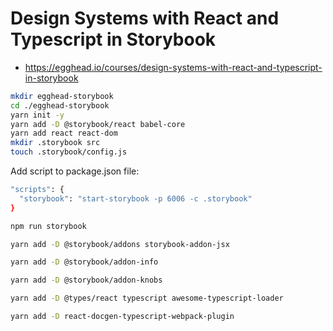 # Design Systems with React and Typescript in Storybook

* <https://egghead.io/courses/design-systems-with-react-and-typescript-in-storybook>

```bash
mkdir egghead-storybook
cd ./egghead-storybook
yarn init -y
yarn add -D @storybook/react babel-core
yarn add react react-dom
mkdir .storybook src
touch .storybook/config.js
```

Add script to package.json file:

```bash
"scripts": {
  "storybook": "start-storybook -p 6006 -c .storybook"
}
```

```bash
npm run storybook
```

```bash
yarn add -D @storybook/addons storybook-addon-jsx
```

```bash
yarn add -D @storybook/addon-info
```

```bash
yarn add -D @storybook/addon-knobs
```

```bash
yarn add -D @types/react typescript awesome-typescript-loader
```

```bash
yarn add -D react-docgen-typescript-webpack-plugin
```